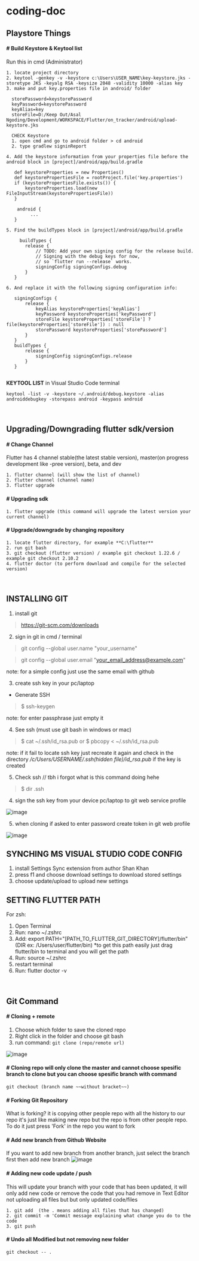 # coding-doc



## Playstore Things

#### # Build Keystore & Keytool list
Run this in cmd (Administrator)
```
1. locate project directory
2. keytool -genkey -v -keystore c:\Users\USER_NAME\key-keystore.jks -storetype JKS -keyalg RSA -keysize 2048 -validity 10000 -alias key
3. make and put key.properties file in android/ folder 

  storePassword=keystorePassword
  keyPassword=keystorePassword
  keyAlias=key
  storeFile=D:/Keep Out/Asal Ngoding/Development/WORKSPACE/Flutter/on_tracker/android/upload-keystore.jks
  
  CHECK Keystore
  1. open cmd and go to android folder > cd android
  2. type gradlew signinReport
  
4. Add the keystore information from your properties file before the android block in [project]/android/app/build.gradle

   def keystoreProperties = new Properties()
   def keystorePropertiesFile = rootProject.file('key.properties')
   if (keystorePropertiesFile.exists()) {
       keystoreProperties.load(new FileInputStream(keystorePropertiesFile))
   }
   
    android {
         ...
   }

5. Find the buildTypes block in [project]/android/app/build.gradle
 
     buildTypes {
       release {
           // TODO: Add your own signing config for the release build.
           // Signing with the debug keys for now,
           // so `flutter run --release` works.
           signingConfig signingConfigs.debug
       }
   }
   
6. And replace it with the following signing configuration info:
   
   signingConfigs {
       release {
           keyAlias keystoreProperties['keyAlias']
           keyPassword keystoreProperties['keyPassword']
           storeFile keystoreProperties['storeFile'] ? file(keystoreProperties['storeFile']) : null
           storePassword keystoreProperties['storePassword']
       }
   }
   buildTypes {
       release {
           signingConfig signingConfigs.release
       }
   }
 
```

**KEYTOOL LIST**
in Visual Studio Code terminal
```
keytool -list -v -keystore ~/.android/debug.keystore -alias androiddebugkey -storepass android -keypass android
```
<br />

## Upgrading/Downgrading flutter sdk/version

#### # Change Channel
Flutter has 4 channel stable(the latest stable version), master(on progress development like -pree version), beta, and dev
```
1. flutter channel (will show the list of channel)
2. flutter channel (channel name)
3. flutter upgrade
```

#### # Upgrading sdk
```1. flutter upgrade (this command will upgrade the latest version your current channel)```

#### # Upgrade/downgrade by changing repository
```
1. locate flutter directory, for example **C:\flutter**
2. run git bash
3. git checkout (flutter version) / example git checkout 1.22.6 / example git checkout 2.10.2
4. flutter doctor (to perform download and compile for the selected version)
```

<br />

## INSTALLING GIT 

1. install git
> https://git-scm.com/downloads

2. sign in git in cmd / terminal 
> git config --global user.name "your_username" 

> git config --global user.email "your_email_address@example.com"

note: for a simple config just use the same email with github

3. create ssh key in your pc/laptop

- Generate SSH
> $ ssh-keygen

note: for enter passphrase just empty it

4. See ssh (must use git bash in windows or mac)
> $ cat ~/.ssh/id_rsa.pub or $ pbcopy < ~/.ssh/id_rsa.pub

note: if it fail to locate ssh key just recreate it again and check in the directory */c/Users/USERNAME/.ssh(hidden file)/id_rsa.pub* if the key is created


5. Check ssh // tbh i forgot what is this command doing hehe
> $ dir .ssh

4. sign the ssh key from your device pc/laptop to git web service profile

![image](https://user-images.githubusercontent.com/90954993/209432173-0de76a7e-5f64-4ea2-b62e-11634704a08f.png)


5. when cloning if asked to enter password create token in git web profile

![image](https://user-images.githubusercontent.com/90954993/209432378-e1745cbe-d7ba-4a28-93b9-05a4497832a8.png)


## SYNCHING MS VISUAL STUDIO CODE CONFIG

1. install Settings Sync extension from author Shan Khan
2. press f1 and choose download settings to download stored settings
3. choose update/upload to upload new settings

## SETTING FLUTTER PATH

For zsh:

1. Open Terminal
2. Run: nano ~/.zshrc
3. Add: export PATH="[PATH_TO_FLUTTER_GIT_DIRECTORY]/flutter/bin" (DIR ex: /Users/user/flutter/bin)
   *to get this path easily just drag flutter/bin to terminal and you will get the path
5. Run: source ~/.zshrc
6. restart terminal
7. Run: flutter doctor -v

<br />
  
## Git Command
  
 #### # Cloning + remote
1. Choose which folder to save the cloned repo
2. Right click in the folder and choose git bash
3. run command: `git clone (repo/remote url)`

![image](https://user-images.githubusercontent.com/90954993/162659441-36a96723-517b-4413-a509-a54a4e139d7f.png)

#### # Cloning repo will only clone the master and cannot choose spesific branch to clone but you can choose spesific branch with command
```git checkout (branch name ~~without bracket~~)```

#### # Forking Git Repository
What is forking? it is copying other people repo with all the history to our repo it's just like making new repo but the repo is from other people repo. To do it just press 'Fork' in the repo you want to fork

#### # Add new branch from Github Website
If you want to add new branch from another branch, just select the branch first then add new branch
![image](https://user-images.githubusercontent.com/90954993/162657746-d4e99e72-5b77-403b-98f5-fcdb13f18af1.png)


#### # Adding new code update / push
This will update your branch with your code that has been updated, it will only add new code or remove the code that you had remove in Text Editor not uploading all files but but only updated code/files
```
1. git add  (the . means adding all files that has changed)
2. git commit -m 'Commit message explaining what change you do to the code
3. git push 
```

#### # Undo all **Modified** but not removing new folder

```git checkout -- .```
  
  <br />

